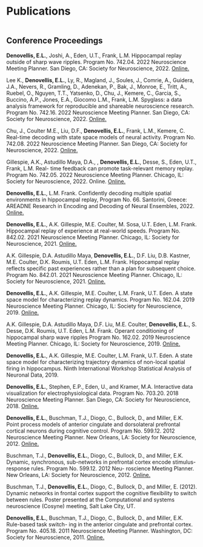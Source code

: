 # Publications

```{include} _static/publications.txt
```

## Conference Proceedings

**Denovellis, E.L.**, Joshi, A., Eden, U.T., Frank, L.M. Hippocampal replay outside of sharp wave ripples. Program No. 742.04. 2022 Neuroscience Meeting Planner. San Diego, CA: Society for Neuroscience, 2022. [Online.](https://www.abstractsonline.com/pp8/#!/10619/presentation/80196)

Lee K., **Denovellis, E.L.**, Ly, R., Magland, J., Soules, J., Comrie, A., Guidera, J.A., Nevers, R., Gramling, D., Adenekan, P., Bak, J., Monroe, E., Tritt, A., Ruebel, O., Nguyen, T.T., Yatsenko, D., Chu, J., Kemere, C., Garcia, S., Buccino, A.P., Jones, E.A., Giocomo L.M., Frank, L.M. Spyglass: a data analysis framework for reproducible and shareable neuroscience research. Program No. 742.16. 2022 Neuroscience Meeting Planner. San Diego, CA: Society for Neuroscience, 2022. [Online.](https://www.abstractsonline.com/pp8/#!/10619/presentation/80201)

Chu, J., Coulter M.E., Liu, D.F., **Denovellis, E.L.**, Frank, L.M., Kemere, C. Real-time decoding with state space models of neural activity. Program No. 742.08. 2022 Neuroscience Meeting Planner. San Diego, CA: Society for Neuroscience, 2022. [Online.](https://www.abstractsonline.com/pp8/#!/10619/presentation/80200)

Gillespie, A.K., Astudillo Maya, D.A., , **Denovellis, E.L.**, Desse, S., Eden, U.T., Frank, L.M. Real- time feedback can promote task-relevant memory replay. Program No. 742.05. 2022 Neuroscience Meeting Planner. Chicago, IL: Society for Neuroscience, 2022. Online. [Online.](https://www.abstractsonline.com/pp8/#!/10619/presentation/80199)

**Denovellis, E.L.**, L.M. Frank. Confidently decoding multiple spatial environments in hippocampal replay, Program No. 66. Santorini, Greece: AREADNE Research in Encoding and Decoding of Neural Ensembles, 2022. [Online.](https://areadne.org/2022/hatsopoulos-pezaris-2022-areadne.pdf)

**Denovellis, E.L.**, A.K. Gillespie, M.E. Coulter, M. Sosa, U.T. Eden, L.M. Frank. Hippocampal replay of experience at real-world speeds. Program No. 842.02. 2021 Neuroscience Meeting Planner. Chicago, IL: Society for Neuroscience, 2021. [Online.](https://www.abstractsonline.com/pp8/#!/10485/presentation/12557)

A.K. Gillespie, D.A. Astudillo Maya, **Denovellis, E.L.**, D.F. Liu, D.B. Kastner, M.E. Coulter, D.K. Roumis, U.T. Eden, L.M. Frank. Hippocampal replay reflects specific past experiences rather than a plan for subsequent choice. Program No. 842.01. 2021 Neuroscience Meeting Planner. Chicago, IL: Society for Neuroscience, 2021. [Online.](https://www.abstractsonline.com/pp8/#!/10485/presentation/12556)

**Denovellis, E.L.**, A.K. Gillespie, M.E. Coulter, L.M. Frank, U.T. Eden. A state space model for characterizing replay dynamics. Program No. 162.04. 2019 Neuroscience Meeting Planner. Chicago, IL: Society for Neuroscience, 2019. [Online.](https://www.abstractsonline.com/pp8/#!/7883/presentation/65192)

A.K. Gillespie, D.A. Astudillo Maya, D.F. Liu, M.E. Coulter, **Denovellis, E.L.**, S. Desse, D.K. Roumis, U.T. Eden, L.M. Frank. Operant conditioning of hippocampal sharp wave ripples Program No. 162.02. 2019 Neuroscience Meeting Planner. Chicago, IL: Society for Neuroscience, 2019. [Online.](https://www.abstractsonline.com/pp8/#!/7883/presentation/65190)

**Denovellis, E.L.**, A.K. Gillespie, M.E. Coulter, L.M. Frank, U.T. Eden. A state space model for characterizing trajectory dynamics of non-local spatial firing in hippocampus. Ninth International Workshop Statistical Analysis of Neuronal Data, 2019.

**Denovellis, E.L.**, Stephen, E.P., Eden, U., and Kramer, M.A. Interactive data visualization for electrophysiological data. Program No. 703.20. 2018 Neuroscience Meeting Planner. San Diego, CA: Society for Neuroscience, 2018. [Online.](https://abstractsonline.com/pp8/#!/4649/presentation/41912)

**Denovellis, E.L.**, Buschman, T.J., Diogo, C., Bullock, D., and Miller, E.K. Point process models of anterior cingulate and dorsolateral prefrontal cortical neurons during cognitive control. Program No. 599.12. 2012 Neuroscience Meeting Planner. New Orleans, LA: Society for Neuroscience, 2012. [Online.](https://www.abstractsonline.com/Plan/ViewAbstract.aspx?sKey=3000f50b-7c71-42da-9796-a7da6471f141&cKey=6356905f-39f3-4b1b-9cda-bd137b07725e&mKey=%7b70007181-01C9-4DE9-A0A2-EEBFA14CD9F1%7d)

Buschman, T.J., **Denovellis, E.L.**, Diogo, C., Bullock, D., and Miller, E.K. Dynamic, synchronous, sub-networks in prefrontal cortex encode stimulus-response rules. Program No. 599.12. 2012 Neu- roscience Meeting Planner. New Orleans, LA: Society for Neuroscience, 2012. [Online.](https://www.abstractsonline.com/Plan/ViewAbstract.aspx?sKey=3000f50b-7c71-42da-9796-a7da6471f141&cKey=a103e157-9bfe-469d-8a24-4e4e4c663d51&mKey=%7b70007181-01C9-4DE9-A0A2-EEBFA14CD9F1%7d)

Buschman, T.J., **Denovellis, E.L.**, Diogo, C., Bullock, D., and Miller, E. (2012). Dynamic networks in frontal cortex support the cognitive flexibility to switch between rules. Poster presented at the Computational and systems neuroscience (Cosyne) meeting, Salt Lake City, UT.

**Denovellis, E.L.**, Buschman, T.J., Diogo, C., Bullock, D., and Miller, E.K. Rule-based task switch- ing in the anterior cingulate and prefrontal cortex. Program No. 405.18. 2011 Neuroscience Meeting Planner. Washington, DC: Society for Neuroscience, 2011. [Online.](https://www.abstractsonline.com/Plan/ViewAbstract.aspx?sKey=f4ec8b7c-7dba-46d1-b602-5263f869456f&cKey=036d9827-77a0-4b05-a5e1-2fabae61fbbf&mKey=%7b8334BE29-8911-4991-8C31-32B32DD5E6C8%7d)
